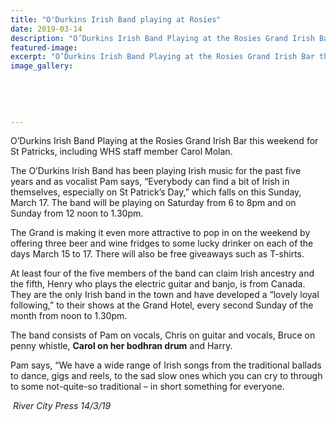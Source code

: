 ```yaml
---
title: "O'Durkins Irish Band playing at Rosies"
date: 2019-03-14
description: "O’Durkins Irish Band Playing at the Rosies Grand Irish Bar this weekend for St Patricks..."
featured-image: 
excerpt: "O’Durkins Irish Band Playing at the Rosies Grand Irish Bar this weekend for St Patricks."
image_gallery:
    
    
    
    
    
---
```


<p>O&rsquo;Durkins Irish Band Playing at the Rosies Grand Irish Bar this weekend for St Patricks, including WHS staff member Carol Molan.</p>
<p>The O&rsquo;Durkins Irish Band has been playing Irish music for the past five years and as vocalist Pam says, &ldquo;Everybody can find a bit of Irish in themselves, especially on St Patrick&rsquo;s Day,&rdquo; which falls on this Sunday, March 17. The band will be playing on Saturday from 6 to 8pm and on Sunday from 12 noon to 1.30pm.</p>
<p>The Grand is making it even more attractive to pop in on the weekend by offeri<span class="text_exposed_show">ng three beer and wine fridges to some lucky drinker on each of the days March 15 to 17. There will also be free giveaways such as T-shirts.<br /></span></p>
<p><span class="text_exposed_show">At least four of the five members of the band can claim Irish ancestry and the fifth, Henry who plays the electric guitar and banjo, is from Canada. They are the only Irish band in the town and have developed a &ldquo;lovely loyal following,&rdquo; to their shows at the Grand Hotel, every second Sunday of the month from noon to 1.30pm.<br /></span></p>
<p><span class="text_exposed_show">The band consists of Pam on vocals, Chris on guitar and vocals, Bruce on penny whistle, <strong>Carol on her bodhran drum</strong> and Harry.<br /></span></p>
<p><span class="text_exposed_show">Pam says, &ldquo;We have a wide range of Irish songs from the traditional ballads to dance, gigs and reels, to the sad slow ones which you can cry to through to some not-quite-so traditional &ndash; in short something for everyone.</span></p>
<p><em>&nbsp;River City Press 14/3/19</em></p>

